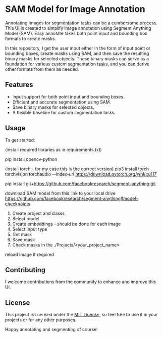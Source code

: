 # SAM Model for Image Annotation

Annotating images for segmentation tasks can be a cumbersome process. This UI is created to simplify image annotation using Segment Anything Model (SAM). Easy annotate takes both point input and bounding box formats to create masks.

In this repository, I get the user input either in the form of input point or bounding boxes, create masks using SAM, and then save the resulting binary masks for selected objects. These binary masks can serve as a foundation for various custom segmentation tasks, and you can derive other formats from them as needed.

## Features

- Input support for both point input and bounding boxes.
- Efficient and accurate segmentation using SAM.
- Save binary masks for selected objects.
- A flexible baseline for custom segmentation tasks.

## Usage

To get started:

(install required libraries as in requirements.txt)

pip install opencv-python

(install torch - for my case this is the correct version)
pip3 install torch torchvision torchaudio --index-url https://download.pytorch.org/whl/cu117

pip install git+https://github.com/facebookresearch/segment-anything.git

download SAM model from this link to your local drive
https://github.com/facebookresearch/segment-anything#model-checkpoints


1. Create project and classs
2. Select model
3. Create embeddings - should be done for each image
4. Select input type
5. Get mask
6. Save mask
7. Check masks in the ./Projects/<your_project_name>

reload image if required



## Contributing

I welcome contributions from the community to enhance and improve this UI.

## License

This project is licensed under the [MIT License](/LICENSE), so feel free to use it in your projects or for any other purposes.

Happy annotating and segmenting of course!
